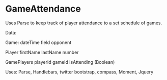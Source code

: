 GameAttendance
==============

Uses Parse to keep track of player attendance to a set schedule of games. 

Data:

Game:
  dateTime
  field
  opponent

Player
  firstName
  lastName
  number
  
GamePlayers
  playerId
  gameId
  isAttending (Boolean)
  
  
Uses: Parse, Handlebars, twitter bootstrap, compass, Moment, Jquery
